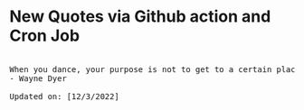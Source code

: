 # New Quotes via Github action and Cron Job

<pre>
<!-- #quote -->
When you dance, your purpose is not to get to a certain place on the floor. It's to enjoy each step along the way.
- Wayne Dyer

Updated on: [12/3/2022]
<!-- #quoteEnd -->
</pre>
